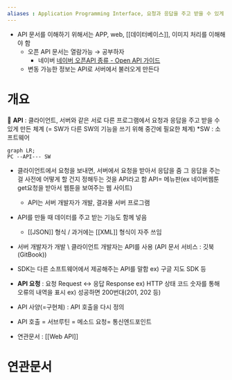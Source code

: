```yaml
---
aliases : Application Programming Interface, 요청과 응답을 주고 받을 수 있게 만든 체계
---
```

- API 문서를 이해하기 위해서는 APP, web, [[데이터베이스]], 이미지 처리를 이해해야 함
	-   오픈 API 문서는 열람가능 → 공부하자
	    -   네이버
	        [네이버 오픈API 종류 - Open API 가이드](https://developers.naver.com/docs/common/openapiguide/apilist.md)
	-   변동 가능한 정보는 API로 서버에서 불러오게 만든다 

# 개요

📌 **API** : 클라이언트, 서버와 같은 서로 다른 프로그램에서 요청과 응답을 주고 받을 수 있게 만든 체계 (= SW가 다른 SW의 기능을 쓰기 위해 중간에 필요한 체계) *SW : 소프트웨어
```mermaid
graph LR;
PC --API--- SW
```
- 클라이언트에서 요청을 보내면, 서버에서 요청을 받아서 응답을 줌
    그 응답을 주는 걸 사전에 어떻게 할 건지 정해두는 것을 API라고 함
    API= 메뉴판(ex 네이버웹툰 get요청을 받아서 웹툰을 보여주는 웹 사이트) 
    - API는 서버 개발자가 개발, 결과물 서버 프로그램
- API를 만들 때 데이터를 주고 받는 기능도 함께 넣음
    - [[JSON]] 형식 / 과거에는 [[XML]] 형식이 자주 쓰임
- 서버 개발자가 개발 \ 클라이언트 개발자는 API를 사용 (API 문서 서비스 : 깃북(GitBook))
- SDK는 다른 소프트웨어에서 제공해주는 API를 말함 ex) 구글 지도 SDK 등
- **API 요청** : 요청 Request ↔ 응답 Response
    ex) HTTP 상태 코드
    숫자를 통해 오류의 내역을 표시 ex) 성공하면 200번대(201, 202 등)


- API 사양(=구현체) : API 호출을 다시 정의
- API 호출 = 서브루틴 = 메소드 요청= 통신엔드포인트
- 연관문서 : [[Web API]]


# 연관문서